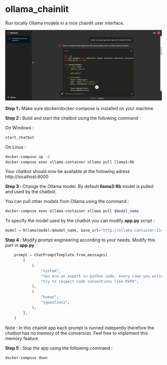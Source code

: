 # ollama_chainlit
Run locally Ollama models in a nice chainlit user interface.

![](./demo.png)

**Step 1 :** Make sure docker/docker-compose is installed on your machine

**Step 2 :** Build and start the chatbot using the following command :

On Windows :
```sh
start_chatbot
```

On Linux : 
```sh
docker-compose up -d
docker-compose exec ollama-container ollama pull llama3:8b
```

Your chatbot should now be available at the following adress http://localhost:8000


**Step 3 :** Change the Ollama model. By default **llama3:8b** model is pulled and used by the chatbot.

You can pull other models from Ollama using the command :
```sh
docker-compose exec ollama-container ollama pull $model_name
```

To specify the model used by the chatbot you can modify **app.py** script :

```python
model = Ollama(model=$model_name, base_url="http://ollama-container:11434")
```

**Step 4 :** Modify prompt engineering according to your needs. Modify this part in **app.py** :

```python
    prompt = ChatPromptTemplate.from_messages(
        [
            (
                "system",
                "You are an expert in python code, every time you write a function you"
                "try to respect code conventions like PEP8",
            ),
            (
                "human",
                "{question}",
            ),
        ],
    )
```

Note : In this chainlit app each prompt is runned indepently therefore the chatbot has no memory of the conversion. Feel free to implement this memory feature.

**Step 5 :** Stop the app using the following command :

```sh
docker-compose down
```

